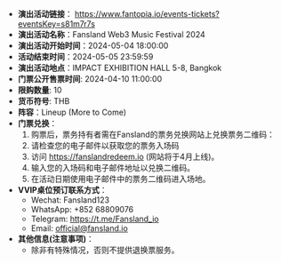 - **演出活动链接**： https://www.fantopia.io/events-tickets?eventsKey=s81m7r7s
- **演出活动名称**：Fansland Web3 Music Festival 2024
- **演出活动开始时间**：2024-05-04 18:00:00
- **活动结束时间**：2024-05-05 23:59:59
- **演出活动地点**：IMPACT EXHIBITION HALL 5-8, Bangkok
- **门票公开售票时间**: 2024-04-10 11:00:00
- **限购数量**: 10
- **货币符号**: THB
- **阵容**：Lineup (More to Come)
- **门票兑换**：
  1. 购票后，票务持有者需在Fansland的票务兑换网站上兑换票务二维码：
  2. 请检查您的电子邮件以获取您的票务入场码
  3. 访问 https://fanslandredeem.io (网站将于4月上线)。
  4. 输入您的入场码和电子邮件地址以兑换二维码。
  5. 在活动日期使用电子邮件中的票务二维码进入场地。
- **VVIP桌位预订联系方式**：
  - Wechat: Fansland123
  - WhatsApp: +852 68809076
  - Telegram: https://t.me/Fansland_io
  - Email: official@fansland.io
- **其他信息(注意事项)**：
  - 除非有特殊情况，否则不提供退换票服务。
